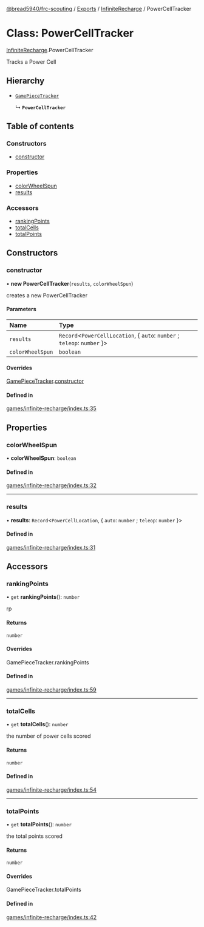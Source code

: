 [@bread5940/frc-scouting](../README.md) / [Exports](../modules.md) / [InfiniteRecharge](../modules/InfiniteRecharge.md) / PowerCellTracker

# Class: PowerCellTracker

[InfiniteRecharge](../modules/InfiniteRecharge.md).PowerCellTracker

Tracks a Power Cell

## Hierarchy

- [`GamePieceTracker`](GamePieceTracker.md)

  ↳ **`PowerCellTracker`**

## Table of contents

### Constructors

- [constructor](InfiniteRecharge.PowerCellTracker.md#constructor)

### Properties

- [colorWheelSpun](InfiniteRecharge.PowerCellTracker.md#colorwheelspun)
- [results](InfiniteRecharge.PowerCellTracker.md#results)

### Accessors

- [rankingPoints](InfiniteRecharge.PowerCellTracker.md#rankingpoints)
- [totalCells](InfiniteRecharge.PowerCellTracker.md#totalcells)
- [totalPoints](InfiniteRecharge.PowerCellTracker.md#totalpoints)

## Constructors

### constructor

• **new PowerCellTracker**(`results`, `colorWheelSpun`)

creates a new PowerCellTracker

#### Parameters

| Name | Type |
| :------ | :------ |
| `results` | `Record`<`PowerCellLocation`, { `auto`: `number` ; `teleop`: `number`  }\> |
| `colorWheelSpun` | `boolean` |

#### Overrides

[GamePieceTracker](GamePieceTracker.md).[constructor](GamePieceTracker.md#constructor)

#### Defined in

[games/infinite-recharge/index.ts:35](https://github.com/BREAD5940/frc-scouting/blob/5ba52e8/src/games/infinite-recharge/index.ts#L35)

## Properties

### colorWheelSpun

• **colorWheelSpun**: `boolean`

#### Defined in

[games/infinite-recharge/index.ts:32](https://github.com/BREAD5940/frc-scouting/blob/5ba52e8/src/games/infinite-recharge/index.ts#L32)

___

### results

• **results**: `Record`<`PowerCellLocation`, { `auto`: `number` ; `teleop`: `number`  }\>

#### Defined in

[games/infinite-recharge/index.ts:31](https://github.com/BREAD5940/frc-scouting/blob/5ba52e8/src/games/infinite-recharge/index.ts#L31)

## Accessors

### rankingPoints

• `get` **rankingPoints**(): `number`

rp

#### Returns

`number`

#### Overrides

GamePieceTracker.rankingPoints

#### Defined in

[games/infinite-recharge/index.ts:59](https://github.com/BREAD5940/frc-scouting/blob/5ba52e8/src/games/infinite-recharge/index.ts#L59)

___

### totalCells

• `get` **totalCells**(): `number`

the number of power cells scored

#### Returns

`number`

#### Defined in

[games/infinite-recharge/index.ts:54](https://github.com/BREAD5940/frc-scouting/blob/5ba52e8/src/games/infinite-recharge/index.ts#L54)

___

### totalPoints

• `get` **totalPoints**(): `number`

the total points scored

#### Returns

`number`

#### Overrides

GamePieceTracker.totalPoints

#### Defined in

[games/infinite-recharge/index.ts:42](https://github.com/BREAD5940/frc-scouting/blob/5ba52e8/src/games/infinite-recharge/index.ts#L42)
